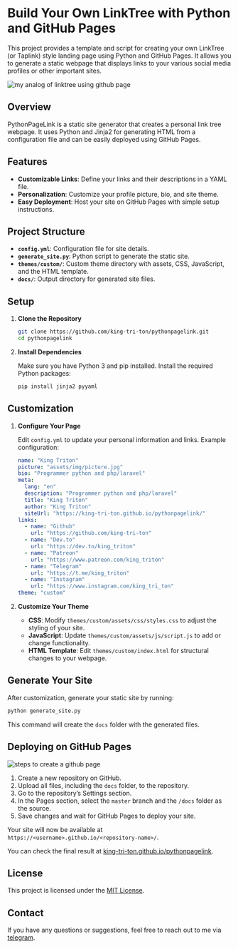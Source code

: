 # Build Your Own LinkTree with Python and GitHub Pages

This project provides a template and script for creating your own LinkTree (or Taplink) style landing page using Python and GitHub Pages. It allows you to generate a static webpage that displays links to your various social media profiles or other important sites.

![my analog of linktree using github page](https://github.com/user-attachments/assets/5713df1f-1161-4660-9efb-cdfd53685374)

## Overview

PythonPageLink is a static site generator that creates a personal link tree webpage. It uses Python and Jinja2 for generating HTML from a configuration file and can be easily deployed using GitHub Pages.

## Features

- **Customizable Links**: Define your links and their descriptions in a YAML file.
- **Personalization**: Customize your profile picture, bio, and site theme.
- **Easy Deployment**: Host your site on GitHub Pages with simple setup instructions.

## Project Structure

- **`config.yml`**: Configuration file for site details.
- **`generate_site.py`**: Python script to generate the static site.
- **`themes/custom/`**: Custom theme directory with assets, CSS, JavaScript, and the HTML template.
- **`docs/`**: Output directory for generated site files.

## Setup

1. **Clone the Repository**

   ```bash
   git clone https://github.com/king-tri-ton/pythonpagelink.git
   cd pythonpagelink
   ```

2. **Install Dependencies**

   Make sure you have Python 3 and pip installed. Install the required Python packages:

   ```bash
   pip install jinja2 pyyaml
   ```

## Customization

1. **Configure Your Page**

   Edit `config.yml` to update your personal information and links. Example configuration:

   ```yaml
   name: "King Triton"
   picture: "assets/img/picture.jpg"
   bio: "Programmer python and php/laravel"
   meta:
     lang: "en"
     description: "Programmer python and php/laravel"
     title: "King Triton"
     author: "King Triton"
     siteUrl: "https://king-tri-ton.github.io/pythonpagelink/"
   links:
     - name: "Github"
       url: "https://github.com/king-tri-ton"
     - name: "Dev.to"
       url: "https://dev.to/king_triton"
     - name: "Patreon"
       url: "https://www.patreon.com/king_triton"
     - name: "Telegram"
       url: "https://t.me/king_triton"
     - name: "Instagram"
       url: "https://www.instagram.com/king_tri_ton"
   theme: "custom"
   ```

2. **Customize Your Theme**

   - **CSS**: Modify `themes/custom/assets/css/styles.css` to adjust the styling of your site.
   - **JavaScript**: Update `themes/custom/assets/js/script.js` to add or change functionality.
   - **HTML Template**: Edit `themes/custom/index.html` for structural changes to your webpage.

## Generate Your Site

After customization, generate your static site by running:

```bash
python generate_site.py
```

This command will create the `docs` folder with the generated files.

## Deploying on GitHub Pages

![steps to create a github page](https://github.com/user-attachments/assets/1ce1a9c2-f2d5-4cec-9d4b-e5ba9453cefb)

1. Create a new repository on GitHub.
2. Upload all files, including the `docs` folder, to the repository.
3. Go to the repository’s Settings section.
4. In the Pages section, select the `master` branch and the `/docs` folder as the source.
5. Save changes and wait for GitHub Pages to deploy your site.

Your site will now be available at `https://<username>.github.io/<repository-name>/`.

You can check the final result at [king-tri-ton.github.io/pythonpagelink](https://king-tri-ton.github.io/pythonpagelink/).

## License

This project is licensed under the [MIT License](https://choosealicense.com/licenses/mit/).

## Contact

If you have any questions or suggestions, feel free to reach out to me via [telegram](https://t.me/king_triton).
